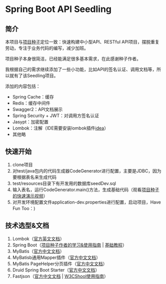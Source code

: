 # Spring Boot API Seedling

## 简介

本项目与[项目种子](https://github.com/lihengming/spring-boot-api-project-seed)定位一致：快速构建中小型API、RESTful API项目，摆脱重复劳动，专注于业务代码的编写，减少加班。

项目种子本身很简洁，已经能满足很多基本需求，在此感谢种子作者。

我根据自己的需求继续添加了一些小功能，比如API的签名认证、调用文档等，所以就有了该Seedling项目。

添加的内容包括：
- Spring Cache：缓存
- Redis：缓存中间件
- Swagger2：API文档展示
- Spring Security + JWT：对调用方签名认证
- Jasypt：加密配置
- Lombok：注解（IDE需要安装lombok插件[idea](https://github.com/mplushnikov/lombok-intellij-plugin/)）
- 其他略

## 快速开始

1. clone项目
2. 对test/java包内的代码生成器CodeGenerator进行配置，主要是JDBC，因为要根据表名来生成代码
3. test/resources目录下有开发用的数据库seedDev.sql
4. 输入表名，运行CodeGenerator.main()方法，生成基础代码（观看[项目种子的快速演示视频](http://v.youku.com/v_show/id_XMjg1NjYwNDgxNg==.html?spm=a2h3j.8428770.3416059.1)）
5. 对开发环境配置文件application-dev.properties进行配置，启动项目，Have Fun Too：)

## 技术选型&文档

1. Lombok（[官方英文文档](https://projectlombok.org/features/all)）
2. Spring Boot（[项目种子作者的学习&使用指南](https://www.jianshu.com/p/1a9fd8936bd8) | [基础教程](http://blog.didispace.com/Spring-Boot%E5%9F%BA%E7%A1%80%E6%95%99%E7%A8%8B/)）
3. MyBatis（[官方中文文档](http://www.mybatis.org/mybatis-3/zh/index.html)）
4. MyBatisb通用Mapper插件（[官方中文文档](https://mapperhelper.github.io/docs/)）
5. MyBatis PageHelper分页插件（[官方中文文档](https://pagehelper.github.io/)）
6. Druid Spring Boot Starter（[官方中文文档](https://github.com/alibaba/druid/tree/master/druid-spring-boot-starter/)）
7. Fastjson（[官方中文文档](https://github.com/alibaba/fastjson/wiki/Quick-Start-CN) | [W3CShool使用指南](https://www.w3cschool.cn/fastjson/fastjson-quickstart.html)）